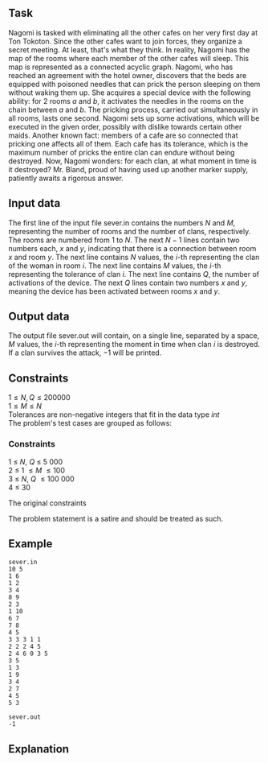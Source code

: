 ## Task

Nagomi is tasked with eliminating all the other cafes on her very first day at Ton Tokoton. Since the other cafes want to join forces, they organize a secret meeting. At least, that's what they think. In reality, Nagomi has the map of the rooms where each member of the other cafes will sleep. This map is represented as a connected acyclic graph. Nagomi, who has reached an agreement with the hotel owner, discovers that the beds are equipped with poisoned needles that can prick the person sleeping on them without waking them up. She acquires a special device with the following ability: for 2 rooms $a$ and $b$, it activates the needles in the rooms on the chain between $a$ and $b$. The pricking process, carried out simultaneously in all rooms, lasts one second. Nagomi sets up some activations, which will be executed in the given order, possibly with dislike towards certain other maids. Another known fact: members of a cafe are so connected that pricking one affects all of them. Each cafe has its tolerance, which is the maximum number of pricks the entire clan can endure without being destroyed. Now, Nagomi wonders: for each clan, at what moment in time is it destroyed? Mr. Bland, proud of having used up another marker supply, patiently awaits a rigorous answer.

## Input data

The first line of the input file sever.in contains the numbers $N$ and $M$, representing the number of rooms and the number of clans, respectively. The rooms are numbered from $1$ to $N$. The next $N-1$ lines contain two numbers each, $x$ and $y$, indicating that there is a connection between room $x$ and room $y$. The next line contains $N$ values, the $i$-th representing the clan of the woman in room $i$. The next line contains $M$ values, the $i$-th representing the tolerance of clan $i$. The next line contains $Q$, the number of activations of the device. The next $Q$ lines contain two numbers $x$ and $y$, meaning the device has been activated between rooms $x$ and $y$.

## Output data

The output file sever.out will contain, on a single line, separated by a space, $M$ values, the $i$-th representing the moment in time when clan $i$ is destroyed. If a clan survives the attack, $-1$ will be printed.

## Constraints

$1 \leq N, Q \leq 200 000$  
$1 \leq M \leq N$  
Tolerances are non-negative integers that fit in the data type $int$  
The problem's test cases are grouped as follows:

### Constraints

$1 \ \leq \ N, \ Q \ \leq \ 5\ 000$  
$2 \ \leq \ 1 \ \leq M \ \leq 100$  
$3 \ \leq \ N, \ Q \ \leq 100\ 000$  
$4 \ \leq \ 30$  

The original constraints

The problem statement is a satire and should be treated as such.

## Example

`sever.in`  
`10 5`  
`1 6`  
`1 2`  
`3 4`  
`8 9`  
`2 3`  
`1 10`  
`6 7`  
`7 8`  
`4 5`  
`3 3 3 1 1`  
`2 2 2 4 5`  
`2 4 6 0 3 5`  
`3 5`  
`1 3`  
`1 9`  
`3 4`  
`2 7`  
`4 5`  
`5 3`  

`sever.out`  
`-1`

## Explanation